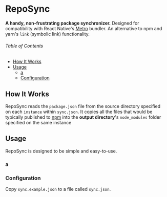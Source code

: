 <!-- h1'd to stop the VSCode extension that generates the table of contents from including it -->
<h1>RepoSync</h1>

**A handy, non-frustrating package synchronizer.** Designed for compatibility with React Native's [Metro](https://facebook.github.io/metro/) bundler. An alternative to npm and yarn's `link` (symbolic link) functionality.

###### Table of Contents

- [How It Works](#how-it-works)
- [Usage](#usage)
  - [a](#a)
  - [Configuration](#configuration)

## How It Works

RepoSync reads the `package.json` file from the source directory specified on each `instance` within `sync.json`. It copies all the files that would be typically published to [npm](https://npm.com) into the **output directory**'s `node_modules` folder specified on the same instance

## Usage

RepoSync is designed to be simple and easy-to-use.

### a

### Configuration

Copy `sync.example.json` to a file called `sync.json`.
